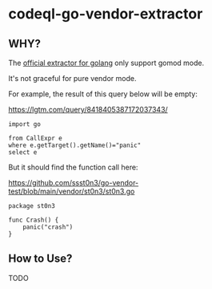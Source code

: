 # codeql-go-vendor-extractor

## WHY?

The [official extractor for golang](https://github.com/github/codeql-go/tree/cd1e14ed09f4b56229b5c4fb7797203193b93897/extractor/cli/go-extractor) only support gomod mode.

It's not graceful for pure vendor mode.

For example, the result of this query below will be empty:

https://lgtm.com/query/8418405387172037343/

```
import go

from CallExpr e
where e.getTarget().getName()="panic"
select e
```

But it should find the function call here:

https://github.com/ssst0n3/go-vendor-test/blob/main/vendor/st0n3/st0n3.go

```
package st0n3

func Crash() {
    panic("crash")
}
```



## How to Use?

TODO